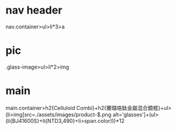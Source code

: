 # nav header

nav.container>ul>li\*3>a

# pic

.glass-image>ul>li\*2>img

# main

main.container>h2{Celluloid Combi}+h2{賽璐珞鈦金屬混合鏡框}+ul>(li>img[src=./assets/images/product-$.png alt='glasses']+(ul>(li{BJ41600S}+li{NTD3,490}+li>span.color)))\*12
